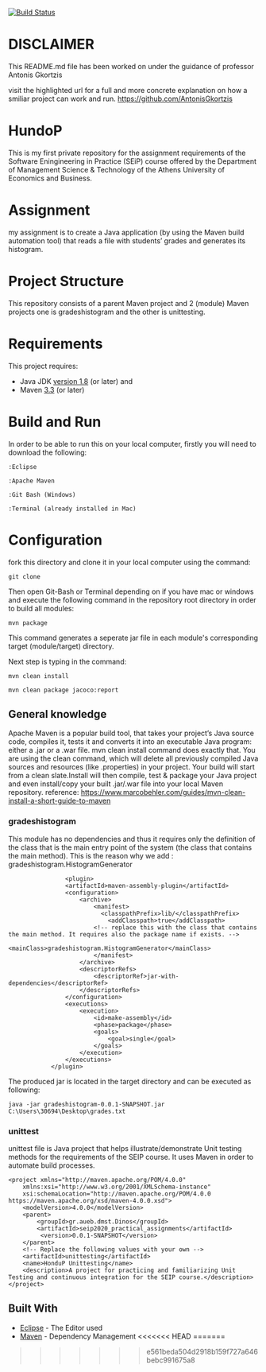 

[![Build Status](https://travis-ci.com/DinosXa/HundoP.svg?token=PNYnGyYswdFUps8wxmnG&branch=master)](https://travis-ci.com/DinosXa/HundoP)

# DISCLAIMER

This README.md file has been worked on under the guidance of professor Antonis Gkortzis 

visit the highlighted url for a full and more concrete explanation on how a smiliar project can work and run.
https://github.com/AntonisGkortzis

# HundoP

This is my first private repository for the assignment requirements of the Software Eningineering in Practice (SEiP) course offered by the Department of Management Science & Technology of the Athens University of Economics and Business.

# Assignment

my assignment is to create a Java application (by using the Maven build automation tool) that reads a file with students’
grades and generates its histogram.

# Project Structure

This repository consists of a parent Maven project and 2 (module) Maven projects one is gradeshistogram and the other is unittesting.

# Requirements

This project requires:
- Java JDK [version 1.8](http://www.oracle.com/technetwork/java/javase/downloads/jdk8-downloads-2133151.html) (or later) and
- Maven [3.3](https://maven.apache.org/download.cgi) (or later)


# Build and Run

In order to be able to run this on your local computer, firstly you will need to download the following:

```
:Eclipse
```
```
:Apache Maven
```
```
:Git Bash (Windows)
```
```
:Terminal (already installed in Mac)
```
# Configuration

fork this directory and clone it in your local computer using the command:

```
git clone
```

Then open Git-Bash or Terminal depending on if you have mac or windows and execute the following command in the repository root directory in order to build all modules:

```
mvn package
```

This command generates a seperate jar file in each module's corresponding target (module/target) directory.

Next step is typing in the command:

```
mvn clean install
```

```
mvn clean package jacoco:report
```

## General knowledge

Apache Maven is a popular build tool, that takes your project’s Java source code, compiles it, tests it and converts it into an executable Java program: either a .jar or a .war file. mvn clean install command does exactly that. You are using the clean command, which will delete all previously compiled Java sources and resources (like .properties) in your project. Your build will start from a clean slate.Install will then compile, test & package your Java project and even install/copy your built .jar/.war file into your local Maven repository.
reference: https://www.marcobehler.com/guides/mvn-clean-install-a-short-guide-to-maven


### gradeshistogram
This module has no dependencies and thus it requires only the definition of the class that is the main entry point of the system (the class that contains the main method). This is the reason why we add : <mainClass>gradeshistogram.HistogramGenerator</mainClass> 
```
                <plugin>
				<artifactId>maven-assembly-plugin</artifactId>
				<configuration>
					<archive>
						<manifest>
						  <classpathPrefix>lib/</classpathPrefix>
							<addClasspath>true</addClasspath>
						<!-- replace this with the class that contains the main method. It requires also the package name if exists. -->
							<mainClass>gradeshistogram.HistogramGenerator</mainClass> 
						</manifest>
					</archive>
					<descriptorRefs>
						<descriptorRef>jar-with-dependencies</descriptorRef>
					</descriptorRefs>
				</configuration>
				<executions>
					<execution>
						<id>make-assembly</id>
						<phase>package</phase>
						<goals>
							<goal>single</goal>
						</goals>
					</execution>
				</executions>
			</plugin>
```

The produced jar is located in the target directory and can be executed as following:
```
java -jar gradeshistogram-0.0.1-SNAPSHOT.jar C:\Users\30694\Desktop\grades.txt

```

### unittest

unittest file is Java project that helps illustrate/demonstrate Unit testing methods for the requirements of the SEIP course. It uses Maven in order to automate build processes.

```
<project xmlns="http://maven.apache.org/POM/4.0.0"
	xmlns:xsi="http://www.w3.org/2001/XMLSchema-instance"
	xsi:schemaLocation="http://maven.apache.org/POM/4.0.0 https://maven.apache.org/xsd/maven-4.0.0.xsd">
	<modelVersion>4.0.0</modelVersion>
	<parent>
    	<groupId>gr.aueb.dmst.Dinos</groupId>
    	<artifactId>seip2020_practical_assignments</artifactId>
   		 <version>0.0.1-SNAPSHOT</version>
  	</parent>
	<!-- Replace the following values with your own -->
	<artifactId>unittesting</artifactId>
	<name>HonduP Unittesting</name>
	<description>A project for practicing and familiarizing Unit Testing and continuous integration for the SEIP course.</description>	
</project>
```

## Built With

* [Eclipse](//https://www.eclipse.org/) - The Editor used
* [Maven](https://maven.apache.org/) - Dependency Management
<<<<<<< HEAD
=======

>>>>>>> e561beda504d2918b159f727a646bebc991675a8
